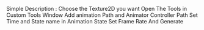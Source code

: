 Simple Description :
Choose the Texture2D you want 
Open The Tools in Custom Tools Window
Add animation Path and Animator Controller Path
Set Time and State name in Animation State
Set Frame Rate
And Generate
